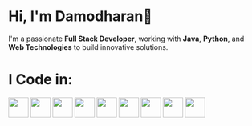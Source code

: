 
<!--
**Damodharan28/Damodharan28** is a ✨ _special_ ✨ repository because its `README.md` (this file) appears on your GitHub profile.

Here are some ideas to get you started:

- 🔭 I’m currently working on ...
- 🌱 I’m currently learning ...
- 👯 I’m looking to collaborate on ...
- 🤔 I’m looking for help with ...
- 💬 Ask me about ...
- 📫 How to reach me: ...
- 😄 Pronouns: ...
- ⚡ Fun fact: ...
-->
# Hi, I'm Damodharan👋

I'm a passionate **Full Stack Developer**, working with **Java**, **Python**, and **Web Technologies** to build innovative solutions.

# I Code in:

<img src="https://img.icons8.com/color/48/000000/java-coffee-cup-logo.png" width="40" height="40"/> 
<img src="https://img.icons8.com/color/48/000000/python.png" width="40" height="40"/> 
<img src="https://img.icons8.com/color/48/000000/javascript.png" width="40" height="40"/> 
<img src="https://img.icons8.com/color/48/000000/react-native.png" width="40" height="40"/> 
<img src="https://img.icons8.com/ios-filled/50/000000/tailwindcss.png" width="40" height="40"/> 
<img src="https://img.icons8.com/ios-filled/50/000000/html-5.png" width="40" height="40"/> 
<img src="https://img.icons8.com/ios-filled/50/000000/css3.png" width="40" height="40"/> 
<img src="https://img.icons8.com/color/48/000000/django.png" width="40" height="40"/> 
<img src="https://img.icons8.com/ios-filled/50/000000/netlify.png" width="40" height="40"/>

